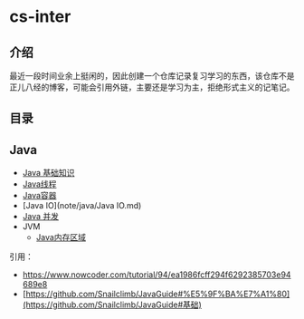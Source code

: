 # cs-inter

## 介绍

最近一段时间业余上挺闲的，因此创建一个仓库记录复习学习的东西，该仓库不是正儿八经的博客，可能会引用外链，主要还是学习为主，拒绝形式主义的记笔记。



## 目录



## Java

* [Java 基础知识](note/java/Java基础知识.md)
* [Java线程](note/java/Java线程.md)
* [Java容器](note/java/Java容器.md)
* [Java IO](note/java/Java IO.md)
* [Java 并发](note/java/Java并发.md)
* JVM
  * [Java内存区域](note/java/Java内存区域.md)




引用：

+ https://www.nowcoder.com/tutorial/94/ea1986fcff294f6292385703e94689e8
+ [https://github.com/Snailclimb/JavaGuide#%E5%9F%BA%E7%A1%80](https://github.com/Snailclimb/JavaGuide#基础)